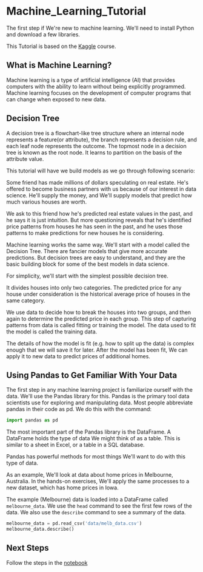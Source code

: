# Machine_Learning_Tutorial

The first step if We're new to machine learning. We'll need to install Python and download a few libraries.

This Tutorial is based on the [Kaggle](https://www.kaggle.com/learn/intro-to-machine-learning) course.

## What is Machine Learning?

Machine learning is a type of artificial intelligence (AI) that provides computers with the ability to learn without being explicitly programmed. Machine learning focuses on the development of computer programs that can change when exposed to new data.

## Decision Tree

A decision tree is a flowchart-like tree structure where an internal node represents a feature(or attribute), the branch represents a decision rule, and each leaf node represents the outcome. The topmost node in a decision tree is known as the root node. It learns to partition on the basis of the attribute value.

This tutorial will have we build models as we go through following scenario:

Some friend has made millions of dollars speculating on real estate. He's offered to become business partners with us because of our interest in data science. He'll supply the money, and We'll supply models that predict how much various houses are worth.

We ask to this friend how he's predicted real estate values in the past, and he says it is just intuition. But more questioning reveals that he's identified price patterns from houses he has seen in the past, and he uses those patterns to make predictions for new houses he is considering.

Machine learning works the same way. We'll start with a model called the Decision Tree. There are fancier models that give more accurate predictions. But decision trees are easy to understand, and they are the basic building block for some of the best models in data science.

For simplicity, we'll start with the simplest possible decision tree.

It divides houses into only two categories. The predicted price for any house under consideration is the historical average price of houses in the same category.

We use data to decide how to break the houses into two groups, and then again to determine the predicted price in each group. This step of capturing patterns from data is called fitting or training the model. The data used to fit the model is called the training data.

The details of how the model is fit (e.g. how to split up the data) is complex enough that we will save it for later. After the model has been fit, We can apply it to new data to predict prices of additional homes.

## Using Pandas to Get Familiar With Your Data

The first step in any machine learning project is familiarize ourself with the data. We'll use the Pandas library for this. Pandas is the primary tool data scientists use for exploring and manipulating data. Most people abbreviate pandas in their code as pd. We do this with the command:

```python
import pandas as pd
```

The most important part of the Pandas library is the DataFrame. A DataFrame holds the type of data We might think of as a table. This is similar to a sheet in Excel, or a table in a SQL database.

Pandas has powerful methods for most things We'll want to do with this type of data.

As an example, We'll look at data about home prices in Melbourne, Australia. In the hands-on exercises, We'll apply the same processes to a new dataset, which has home prices in Iowa.

The example (Melbourne) data is loaded into a DataFrame called `melbourne_data`. We use the `head` command to see the first few rows of the data. We also use the `describe` command to see a summary of the data.

```python
melbourne_data = pd.read_csv('data/melb_data.csv')
melbourne_data.describe()
```

## Next Steps

Follow the steps in the [notebook](ml_tutorial.ipynb)